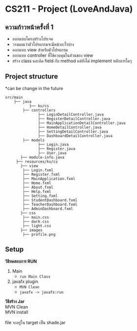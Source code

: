 # CS211 - Project (LoveAndJava)
## ความก้าวหน้าครั้งที่ 1

- ออกแบบโครงสร้างโปรเจค
- วางแผนว่าตัวโปรแกรมจะมีหน้าอะไรบ้าง
- ออกแบบ view สําหรับตัวโปรแกรม
- ออกแบบ controller ที่ใช้ควบคุมในส่วนของ view
- สร้าง class และคิด field กับ method แต่ยังไม่ implement หลักการใดๆ

## Project structure
*can be change in the future

```
src/main 
    ├── java
           ├── ku/cs
		├── controllers
		       ├── LoginDetailController.java
		       ├── RegisterDetailController.java
		       ├── MainApplicationDetailController.java
		       ├── HomeDetailController.java
		       ├── SettingDetailController.java
		       ├── DashboardDetailController.java
		├── models
		       ├── Login.java
		       ├── Register.java
		       ├── User.java
	   ├── module-info.java
     ├── resources/ku/cs
	   ├── view
		├── Login.fxml
		├── Register.fxml
		├── MainApplication.fxml
		├── Home.fxml
		├── About.fxml
		├── Help.fxml
		├── Setting.fxml
		├── StudentDashboard.fxml
		├── TeacherDashboard.fxml
		├── AdminDashboard.fxml
	   ├── css
		├── main.css
		├── dark.css
		├── light.css
	   ├── images
		├── profile.png
```
## Setup
**วิธีทดสอบการ RUN**
1. Main
   - `run Main Class`
2. javafx plugin
   - `MVN Clean`
   - `javafx -> javafx:run`

**วิธีสร้าง Jar**<br>
MVN Clean<br>
MVN install<br><br>
file จะอยู่ใน target เป็น shade.jar 



